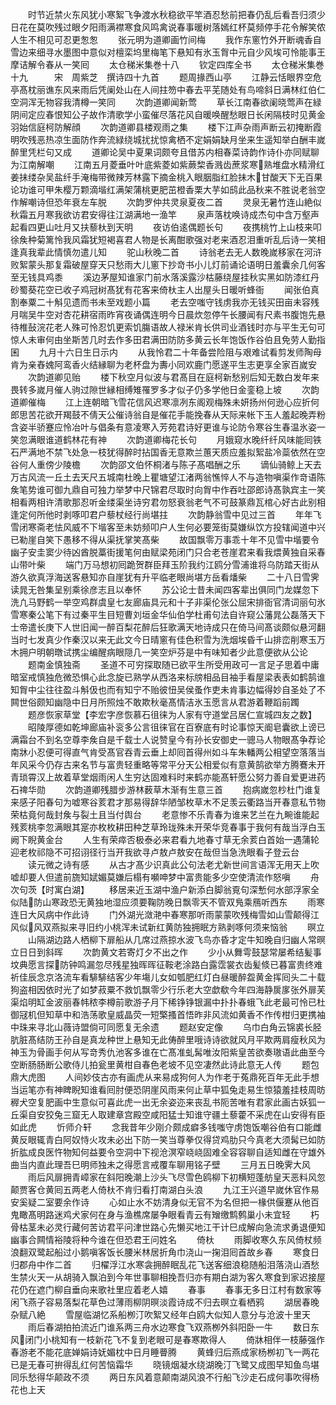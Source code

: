 <!-- { "loadSidebar": true } -->
　　时节近禁火东风犹小寒絮飞争渡水秋稳欲平竿酒忍愁前把春仍乱后看吾归须少日花在莫吹残过眼夕阳雨满襟寒食风鸣禽说春事暖树落嫣红杯莫频停手花令解笑侬人生不相见可忍更怱怱
　　张元明为道卿画竹间梅
　　我作东窻竹外开断魂香自雪边来细寻水墨图中意似对檀栾坞里梅笔下悬知有氷玉胷中元自少风埃可怜能事王摩诘解令春从一笑囘
　　太仓稊米集巻十八
　　钦定四库全书
　　太仓稊米集巻十九　　　宋　周紫芝　撰诗四十九首
　　题周掾西山亭
　　江静云恬眼界空危亭髙枕丽谯东风来雨后凭阑处山在人间拄笏中春去平芜随处有鸟啼斜日满林红伯仁空洞浑无物容我清樽一笑同
　　次韵道卿闻新莺
　　草长江南春欲阑晓莺声在緑阴间定应春恨知公子故作清歌学小蛮催尽落花风自暖唤醒愁眼日长闲隔枝时见黄金羽始信庭柯防解顔
　　次韵道卿县楼观雨之集
　　楼下江声杂雨声断云初掩断霞明吹残恶热凉生面防作奔流緑绕城扰扰惊禽栖不定娟娟缺月坐来生遥知举白酬丰嵗醉里凭栏句又成
　　道卿论吴中夏果词颇夸且借苏内相春菜诗韵作诗仆亦同赋聊为江南解嘲
　　江南五月菱垂叶叶底紫菱如紫蕨棃香溅齿蔗浆寒熟堆盘水精滑红姜抺缕杂吴盐纤手淹梅带微辣芳林露下摘金桃入眼胭脂红脸抺木甘酸天下无百果论功谁可甲朱樱万颗滴堦红满架蒲桃更肥茁橙香栗大芋如鸱此品秋来不胜说老翁空作解嘲诗但恐年衰左车脱
　　次韵罗仲共灵泉夏夜二首
　　灵泉无暑竹连山絶似秋霜五月寒我欲访君安得往江湖满地一渔竿
　　泉声落枕唤诗成杰句中含万壑声起看四更山吐月又扶藜杕到天明
　　夜访伯逺偶题长句
　　夜携桃竹上山枝来叩徐矦种菊篱怜我风霜犹短褐喜君人物是长离酣歌强对老来酒忍泪重听乱后诗一笑相逢真我辈此情慎勿遣儿知
　　驼山秋晚二首
　　诗翁老去无人数晚嵗移家在河浒败絮蒙头那复霜破屋穿天只愁雨大儿窻下抄竒书小儿灯前诵论语明日羞囊余几何客至无钱具鸡黍
　　溪边茅屋知谁家门前水落溪露沙枯藤绕屋挂秋实黑如防漆红丹砂蜀葵花空已收子鸡冠树髙犹有花客来倚杕主人出屋头日暖听蜂衙
　　闻张伯真割奉粟二十斛见遗而书未至戏题小篇
　　老去空嗤守钱虏我亦无钱买田亩未容残月喘吴牛空对杏花耕宿雨昨宵夜诵偶连明今日晨炊忽停午长腰闻有尺素书腹饱先悬待椎鼔浣花老人殊可怜忍饥更索饥膓语故人禄米肯长供司业酒钱时亦与平生无句可惊人未审何由坐斯苦几时去作多田君满田防防多黄云长年饱饭作谷伯且免劳人勤指囷
　　九月十六日生日示内
　　从我怜君二十年备尝险阻与艰难试看剪发师陶母肯为亲舂媿阿鸾香火结縁聊为老杯盘为夀小同欢鹿门愿遂平生志更享全家百嵗安
　　次韵道卿见贻
　　楼下秋空月似波与君髙目在庭柯新愁别后知无数白发年来畏转多嵗月催人驹过隙世縁相缚雉罹罗多才似子仍多学他日金銮稳上坡
　　次韵道卿催梅
　　江上连朝暗飞雪花信风迟寒凛冽东阁观梅殊未妍扬州何逊心应折何郎思苦花欲开羯鼓不倩天公催诗翁自是催花手能挽春从天际来帐下玉人羞起晚弄粉含姿半骄蹇应怜冶叶与倡条有意凌寒入芳苑君诗好更谁与论防令寒谷生春温氷姿一笑忽满眼谁道鹤林花有神
　　次韵道卿梅花长句
　　月娥窥水晚纤纤风味能囘铁石严满地不禁飞处急一枝犹得醉时拈国香无意欺兰蕙天质应羞拟絮盐冷蘂依然在空谷何人重傍少陵檐
　　次韵邵文伯怀桐渚与陈子髙唱酬之乐
　　谪仙骑鲸上天去万古风流一丘土去天尺五城南杜晚上瞿塘望江渚两翁憔悴人不与造物嗔渠作竒语陈矦笔势谁可御九鼎自可独力举梦中尺锦君尽取时向胷中作吞吐邵郎诗髙孰宾主一笑相看两相许清歌那忍听金缕渠坐诗穷君勿怒衰翁老气不可鼓篆鼎瓦棺心好古此别相逢定何所他时剥啄叩君户藜杖经行尚堪拄
　　次韵静翁雪中见过三首
　　年年飞雪闭寒斋老怯风威不下堦客至未妨频叩户人生何必要笼街莫嫌纵饮方投辖闻道中兴已勒崖自笑下愚移不得从渠抚掌笑髙柴
　　故国飘零万事乖十年不见雪中堦要令幽子安圭窦少待凶酋脱藁街援笔何由赋梁苑闭门只合老苍崖君来看我煨黄独自采春山带叶柴
　　端门万马想初囘跪贺群臣拜玉阶我约江鸥分雪浦谁将乌防踏天街从游久欲真浮海送客悬知亦自崖犹有升平临老眼尚堪方岳看燔柴
　　二十八日雪霁读晁无咎集呈别乘徐彦志且以奉怀
　　苏公论士昔未闻四客辈出俱同门龙媒忽下洗凢马野鹤一举空鸡群虞皇七友廊庙具元和十子非渠伦张公屈宋排衙官清词丽句氷雪寒秦公笔下有过秦平生目短曹刘垣金华仙伯学杜甫句法自许窥公藩晁公磊落天下士帝遣长庚下人世旧闻一醉百梨花醉后狂歌满天地诗成只在倚马间髙谈颇似悬河翻当时七发真少作秦汉以来无此文今日晴窻有佳色积雪为洗烟埃昏千山排峦削寒玉万木拥户明朝暾试携尘编醒病眼隠几一笑空炉芬是中有味知者少此意便欲从公论
　　题南金慎独斋
　　圣道不可穷探取随已欲平生所受用政可一言足子思着中庸暗室戒慎独危微恐惧心此念旋已熟学从西洛来标牓相品目袖手看屋梁表表如鹤鹄谁知胷中尘往往盈斗斛伋也而有知宁不贻彼忸吴侯蚤作吏未肯事边幅得妙自圣处了不闗世俗颇知幽隐中日月所照烛不敢欺秋毫髙情洁氷玉愿言从君游着鞭蹈前躅
　　题彦恢家草堂【李宏字彦恢慕石徂徕为人家有守道堂吕居仁宣城四友之数】
　　昭陵厚德如乾坤廊庙补衮多公言徂徕官在百寮底有时论事惊天阍皂囊欲上谤已满霜台不到名空尊李矦自是千载士人说赞皇今有孙长安御史一骢马人物眼髙争荐论南牀小忍便可得直气肯受髙官吞青云垂上却囘首得州如斗车朱轓两公相望空落落当年风采今仍存古来名节与富贵轻重略等常平分天公相爱似有意黄鹄欲举方腾鶱未开青琐霄汉上故着草堂烟雨闲人生穷达固难料时来鹤亦能髙轩愿公努力善自爱更进药石禆华勋
　　次韵道卿残腊步游林薮草木渐有生意三首
　　抱病嵗忽杪杜门谁复来感子阳春句为嘘寒谷荄君才那易得辞华陋邹枚草木不足羡云衢路当开春意私节物荣枯竟何哉封矦与裂土且当付舆台
　　老意惨不乐青春为谁来艺兰在九畹谁能起残荄桃李忽满眼其寔亦枚枚耕田种芝草玲珑殊未开荣华竞春事于我何有哉当浮白玉阙下睨黄金台
　　人生有荣瘁否极泰必来君看九地春寸草无余荄白首始一遇蒲轮迎老枚祁隐不可招诩径行当开我欲寻卢敖卢敖安在哉但当急洗眼看子登云台
　　读元微之诗有感
　　从古才髙少识真此公句法老尤新世间言语浑无用天上吹嘘却要人但遣前旒知娬媚莫嫌后榻有嚬呻梦中富贵能多少空使清流作怒嗔
　　舟次句茨【时寓白湖】
　　移居来近玉湖中渔户新添白脚翁覔句深慙何水部浮家全似陆防山寒政恐无黄独地湿应须要鞠防晚日飘零天不管双鳬乘鴈听西东
　　雨寒连日大风病中作此诗
　　门外湖光潋滟中春寒那听雨蒙蒙吹残梅雪如山雪颠得江风似风双燕拟来寻旧约小桃浑未试新红黄防独拥眠方熟剥啄何须来恼翁
　　暝立
　　山隔湖边路人栖柳下扉船从几席过燕掠水波飞鸟亦昏才定牛知晚自归幽人常暝立日日到斜晖
　　次韵黄文若寄灯夕不出之作
　　少小从舞雩鼓瑟常屡希结髪事坟典愿言探防钟鸣漏忽尽残星独晖晖征鞍老涂路白露霑裳衣齿髪倐已暮富贵终难祈佳辰念京洛流车看騑騑结客少年塲儿女如瓠肥红灯白昼暖醉盌黄金挥囘头二十载狗盗相因依时光了如梦菽粟不救饥飘零少行乐老大空歔欷今年四海静扊扅张外扉芙渠焰明缸金波丽春帏秾李樽前歌游子月下稀铮铮银漏中扑扑春蛾飞此老最可怜已杜御冦机但知草中和浩荡歌皇威晶荧一短檠搔首悟昨非风流如黄香不作传柑归更携袖中珠来寻北山薇诗盟倘可同愿复无余遗
　　题赵安定像
　　乌巾白角云锦裘长胫肮脏髙结防王孙自是真龙种世上悬知无此俦醉里哦诗诗欲就风月平欺两肩瘦秋风为神玉为骨画手何从写竒秀仇池客多谁在亡髙准虬髯唯汝阳紫皇苦欲奏璈语此曲至今空断肠肠断公歌侍儿拍瓮里黄柑自春色老坡不见空凄然此诗此意无人传
　　题包鼎大虎图
　　人间妙伎古亦有画虎从来易成狗何人为作老于菟鼎死百年无此手想当运笔亦有神睥睨知谁看囘肘便恐阴崖风雨来何止草中狐兔走易生惊猿羞挂枝周昉稺犬空复肥画中生意似可喜此虎一出无余姿迩来丧乱书阨苦唯有君家此画古妖狐一丘渠自安狡兔三窟无人取建章宫殿空咸阳猛士知谁守疆土藜藿不采虎在山安得有臣如此虎
　　忻师介轩
　　念我昔年少刚介颇成癖多钱嗤守虏饱饭嘲谷伯有口能雌黄反眼辄青白阿奴恃火攻未必出下防一笑当尊拳仅得贷鸡肋只今真老大须髯已如防折肱成良医忤物知何益要令空洞中下视沧溟窄峣峣固难全容容聊自适知雌在守雄外曲当内直此理吾巳明师独未之得愿言戒覆车聊用铭子壁
　　三月五日晚霁大风
　　雨后风扉拥青嶂家在斜阳晚潮上沙头飞尽雪色鸥柳下初横短蓬舫皇天恶料风忽颠贾客仓黄囘五两老人倚杕不肯归看打南湖白头浪
　　九江王兴道早嵗休官作易安奚疑二室要余作诗
　　心如止水不妨清身似无官不为名但把一椽供偃蹇从他百鬼瞰髙明路迷鸡犬家何在身与渔樵席屡争眼看青云有矰缴鹪鹩巢小未宜轻
　　朽骨枯茎未必灵行藏何苦访君平问津世路心先懒买地江干计巳成解向急流求勇退便知幽事合闗情裕陵将种今谁在但恐君王问姓名
　　倚杕
　　雨脚收寒久东风倚杖频浪翻双鹭起船过小鹅嗔客饭长腰米林居折角巾浇山一掬泪囘首故乡春
　　寒食日归郡舟中作二首
　　归櫂浮江水寒衾拥醉眠乱花飞送客细浪稳随船泪落浇山酒愁生禁火天一从胡骑入飘泊到今年世事聊相挽吾归亦有期白湖为客久寒食到家迟接屋花仍在遮门柳自垂向来歌社里应着老人嬉
　　春事
　　春事无多日江村有数家等闲飞燕子容易落梨花草色过薄雨柳阴暝淡霞诗成不归去暝立看栖鸦
　　湖居春晚杂赋八絶
　　雪屋临湖忆系船栁汀吹絮又经年白鸥大似知人意分与沧波十里天
　　雨后春湖拍拍流近门谁系两三舟水边寒食飞双燕栁外斜阳卧一牛
　　数日东风闭门小桃知有一枝新花飞不复到老眼可是春寒欺得人
　　倚牀相伴一枝藤强作春游老不能花底婵娟诗妩媚枕中日月睡瞢腾
　　黄蜂归后燕成家杨栁初飞一两花已是无春可拚得乱红何苦恼霜华
　　晓镜烟凝水绕湖晚汀飞鹭又成图早知鱼鸟堪同乐愁得华颠政不须
　　两日东风着意颠南湖风浪不行船飞沙走石成何事吹得杨花也上天
